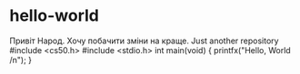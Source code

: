 # hello-world
Привіт Народ.
Хочу побачити зміни на краще.
Just another repository
#include <cs50.h>
#include <stdio.h>
int main(void)
{
 printfx("Hello, World /n");
}
